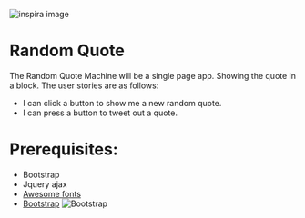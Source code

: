 ![inspira image](https://encrypted-tbn0.gstatic.com/images?q=tbn:ANd9GcTs_DbKcc8oUuCmbED7iuCSAQABq5G1zIdCFonQrSbJArf9H67n)
# Random Quote
The Random Quote Machine will be a single page app. Showing the quote in a block. The user stories are as follows:

* I can click a button to show me a new random quote.
* I can press a button to tweet out a quote.

# Prerequisites:

* Bootstrap
* Jquery ajax
* [Awesome fonts](https://fontawesome.com/v4.7.0/icons/)
* [Bootstrap](https://getbootstrap.com/)
![Bootstrap](http://getbootstrap.com/docs/4.3/assets/brand/bootstrap-social.png)
